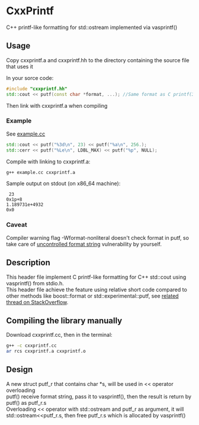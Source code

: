 # CxxPrintf
C++ printf-like formatting for std::ostream implemented via vasprintf()
  
## Usage
Copy cxxprintf.a and cxxprintf.hh to the directory containing the source file that uses it  
  
In your sorce code:  
```C++
#include "cxxprintf.hh"
std::cout << putf(const char *format, ...); //Same format as C printf(3)
```
Then link with cxxprintf.a when compiling  
### Example
See [example.cc](example.cc)
```C++
std::cout << putf("%3d\n", 23) << putf("%a\n", 256.);
std::cerr << putf("%Le\n", LDBL_MAX) << putf("%p", NULL);
```
Compile with linking to cxxprintf.a:  
```bash
g++ example.cc cxxprintf.a
```
Sample output on stdout (on x86_64 machine):
```
 23
0x1p+8
1.189731e+4932
0x0

```
### Caveat
Compiler warning flag -Wformat-nonliteral doesn't check format in putf, so take care of [uncontrolled format string](https://en.m.wikipedia.org/wiki/Uncontrolled_format_string) vulnerability by yourself. 
## Description
This header file implement C printf-like formatting for C++ std::cout using vasprintf() from stdio.h.  
This header file achieve the feature using relative short code compared to other methods like boost::format or std::experimental::putf, see [related thread on StackOverflow](https://stackoverflow.com/questions/15106102/how-to-use-c-stdostream-with-printf-like-formatting#15106194).
## Compiling the library manually
Download cxxprintf.cc, then in the terminal:  
```bash
g++ -c cxxprintf.cc
ar rcs cxxprintf.a cxxprintf.o
```
## Design
A new struct putf_r that contains char *s, will be used in << operator overloading  
putf() receive format string, pass it to vasprintf(), then the result is return by putf() as putf_r.s   
Overloading << operator with std::ostream and putf_r as argument, it will std::ostream<<putf_r.s, then free putf_r.s which is allocated by vasprintf()  
